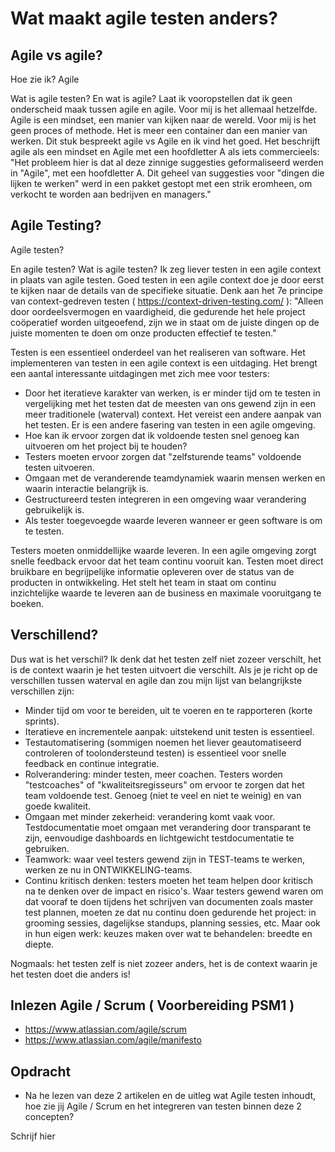 
# Wat maakt agile testen anders? 

## Agile vs agile?

Hoe zie ik? Agile

Wat is agile testen? En wat is agile? Laat ik vooropstellen dat ik geen onderscheid maak tussen agile en agile. Voor mij is het allemaal hetzelfde. Agile is een mindset, een manier van kijken naar de wereld. Voor mij is het geen proces of methode. Het is meer een container dan een manier van werken. Dit stuk bespreekt agile vs Agile en ik vind het goed. Het beschrijft agile als een mindset en Agile met een hoofdletter A als iets commercieels: "Het probleem hier is dat al deze zinnige suggesties geformaliseerd werden in "Agile", met een hoofdletter A. Dit geheel van suggesties voor "dingen die lijken te werken" werd in een pakket gestopt met een strik eromheen, om verkocht te worden aan bedrijven en managers."

## Agile Testing?

Agile testen?

En agile testen? Wat is agile testen? Ik zeg liever testen in een agile context in plaats van agile testen. Goed testen in een agile context doe je door eerst te kijken naar de details van de specifieke situatie. Denk aan het 7e principe van context-gedreven testen ( https://context-driven-testing.com/ ): "Alleen door oordeelsvermogen en vaardigheid, die gedurende het hele project coöperatief worden uitgeoefend, zijn we in staat om de juiste dingen op de juiste momenten te doen om onze producten effectief te testen."

Testen is een essentieel onderdeel van het realiseren van software. Het implementeren van testen in een agile context is een uitdaging. Het brengt een aantal interessante uitdagingen met zich mee voor testers:

* Door het iteratieve karakter van werken, is er minder tijd om te testen in vergelijking met het testen dat de meesten van ons gewend zijn in een meer traditionele (waterval) context. Het vereist een andere aanpak van het testen. Er is een andere fasering van testen in een agile omgeving.
* Hoe kan ik ervoor zorgen dat ik voldoende testen snel genoeg kan uitvoeren om het project bij te houden?
* Testers moeten ervoor zorgen dat "zelfsturende teams" voldoende testen uitvoeren.
* Omgaan met de veranderende teamdynamiek waarin mensen werken en waarin interactie belangrijk is.
* Gestructureerd testen integreren in een omgeving waar verandering gebruikelijk is.
* Als tester toegevoegde waarde leveren wanneer er geen software is om te testen.

Testers moeten onmiddellijke waarde leveren. In een agile omgeving zorgt snelle feedback ervoor dat het team continu vooruit kan. Testen moet direct bruikbare en begrijpelijke informatie opleveren over de status van de producten in ontwikkeling. Het stelt het team in staat om continu inzichtelijke waarde te leveren aan de business en maximale vooruitgang te boeken.

## Verschillend?


Dus wat is het verschil? Ik denk dat het testen zelf niet zozeer verschilt, het is de context waarin je het testen uitvoert die verschilt. Als je je richt op de verschillen tussen waterval en agile dan zou mijn lijst van belangrijkste verschillen zijn:

* Minder tijd om voor te bereiden, uit te voeren en te rapporteren (korte sprints).
* Iteratieve en incrementele aanpak: uitstekend unit testen is essentieel.
* Testautomatisering (sommigen noemen het liever geautomatiseerd controleren of toolondersteund testen) is essentieel voor snelle feedback en continue integratie.
* Rolverandering: minder testen, meer coachen. Testers worden "testcoaches" of "kwaliteitsregisseurs" om ervoor te zorgen dat het team voldoende test. Genoeg (niet te veel en niet te weinig) en van goede kwaliteit.
* Omgaan met minder zekerheid: verandering komt vaak voor. Testdocumentatie moet omgaan met verandering door transparant te zijn, eenvoudige dashboards en lichtgewicht testdocumentatie te gebruiken.
* Teamwork: waar veel testers gewend zijn in TEST-teams te werken, werken ze nu in ONTWIKKELING-teams.
* Continu kritisch denken: testers moeten het team helpen door kritisch na te denken over de impact en risico's. Waar testers gewend waren om dat vooraf te doen tijdens het schrijven van documenten zoals master test plannen, moeten ze dat nu continu doen gedurende het project: in grooming sessies, dagelijkse standups, planning sessies, etc. Maar ook in hun eigen werk: keuzes maken over wat te behandelen: breedte en diepte.

Nogmaals: het testen zelf is niet zozeer anders, het is de context waarin je het testen doet die anders is!

## Inlezen Agile / Scrum ( Voorbereiding PSM1 )


* https://www.atlassian.com/agile/scrum
* https://www.atlassian.com/agile/manifesto


## Opdracht

* Na he lezen van deze 2 artikelen en de uitleg wat Agile testen inhoudt, hoe zie jij Agile / Scrum en het integreren van testen binnen deze 2 concepten?

Schrijf hier






